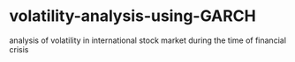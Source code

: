 # volatility-analysis-using-GARCH
analysis of volatility in international stock market during the time of financial crisis

